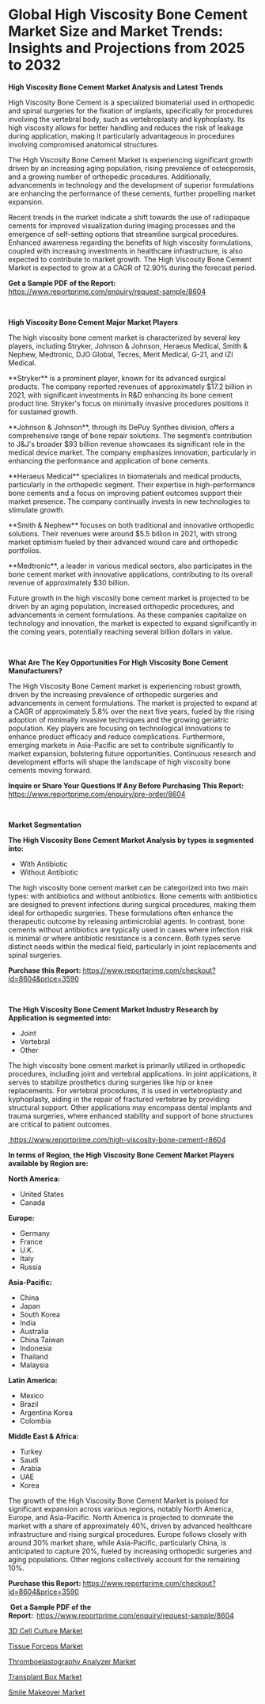 <p><h1>Global High Viscosity Bone Cement Market Size and Market Trends: Insights and Projections from 2025 to 2032</h1></p><p><strong>High Viscosity Bone Cement Market Analysis and Latest Trends</strong></p>
<p><p>High Viscosity Bone Cement is a specialized biomaterial used in orthopedic and spinal surgeries for the fixation of implants, specifically for procedures involving the vertebral body, such as vertebroplasty and kyphoplasty. Its high viscosity allows for better handling and reduces the risk of leakage during application, making it particularly advantageous in procedures involving compromised anatomical structures.</p><p>The High Viscosity Bone Cement Market is experiencing significant growth driven by an increasing aging population, rising prevalence of osteoporosis, and a growing number of orthopedic procedures. Additionally, advancements in technology and the development of superior formulations are enhancing the performance of these cements, further propelling market expansion. </p><p>Recent trends in the market indicate a shift towards the use of radiopaque cements for improved visualization during imaging processes and the emergence of self-setting options that streamline surgical procedures. Enhanced awareness regarding the benefits of high viscosity formulations, coupled with increasing investments in healthcare infrastructure, is also expected to contribute to market growth. The High Viscosity Bone Cement Market is expected to grow at a CAGR of 12.90% during the forecast period.</p></p>
<p><strong>Get a Sample PDF of the Report:&nbsp;</strong> <a href="https://www.reportprime.com/enquiry/request-sample/8604?utm_campaign=2116&utm_medium=2&utm_source=Github&utm_content=ia&utm_term=20032025&utm_id=high-viscosity-bone-cement">https://www.reportprime.com/enquiry/request-sample/8604</a></p>
<p>&nbsp;</p>
<p><strong>High Viscosity Bone Cement Major Market Players</strong></p>
<p><p>The high viscosity bone cement market is characterized by several key players, including Stryker, Johnson & Johnson, Heraeus Medical, Smith & Nephew, Medtronic, DJO Global, Tecres, Merit Medical, G-21, and IZI Medical. </p><p>**Stryker** is a prominent player, known for its advanced surgical products. The company reported revenues of approximately $17.2 billion in 2021, with significant investments in R&D enhancing its bone cement product line. Stryker's focus on minimally invasive procedures positions it for sustained growth.</p><p>**Johnson & Johnson**, through its DePuy Synthes division, offers a comprehensive range of bone repair solutions. The segment’s contribution to J&J's broader $93 billion revenue showcases its significant role in the medical device market. The company emphasizes innovation, particularly in enhancing the performance and application of bone cements.</p><p>**Heraeus Medical** specializes in biomaterials and medical products, particularly in the orthopedic segment. Their expertise in high-performance bone cements and a focus on improving patient outcomes support their market presence. The company continually invests in new technologies to stimulate growth.</p><p>**Smith & Nephew** focuses on both traditional and innovative orthopedic solutions. Their revenues were around $5.5 billion in 2021, with strong market optimism fueled by their advanced wound care and orthopedic portfolios.</p><p>**Medtronic**, a leader in various medical sectors, also participates in the bone cement market with innovative applications, contributing to its overall revenue of approximately $30 billion.</p><p>Future growth in the high viscosity bone cement market is projected to be driven by an aging population, increased orthopedic procedures, and advancements in cement formulations. As these companies capitalize on technology and innovation, the market is expected to expand significantly in the coming years, potentially reaching several billion dollars in value.</p></p>
<p>&nbsp;</p>
<p><strong>What Are The Key Opportunities For High Viscosity Bone Cement Manufacturers?</strong></p>
<p><p>The High Viscosity Bone Cement market is experiencing robust growth, driven by the increasing prevalence of orthopedic surgeries and advancements in cement formulations. The market is projected to expand at a CAGR of approximately 5.8% over the next five years, fueled by the rising adoption of minimally invasive techniques and the growing geriatric population. Key players are focusing on technological innovations to enhance product efficacy and reduce complications. Furthermore, emerging markets in Asia-Pacific are set to contribute significantly to market expansion, bolstering future opportunities. Continuous research and development efforts will shape the landscape of high viscosity bone cements moving forward.</p></p>
<p><strong>Inquire or Share Your Questions If Any Before Purchasing This Report:</strong> <a href="https://www.reportprime.com/enquiry/pre-order/8604?utm_campaign=2116&utm_medium=2&utm_source=Github&utm_content=ia&utm_term=20032025&utm_id=high-viscosity-bone-cement">https://www.reportprime.com/enquiry/pre-order/8604</a></p>
<p>&nbsp;</p>
<p><strong>Market Segmentation</strong></p>
<p><strong>The High Viscosity Bone Cement Market Analysis by types is segmented into:</strong></p>
<p><ul><li>With Antibiotic</li><li>Without Antibiotic</li></ul></p>
<p><p>The high viscosity bone cement market can be categorized into two main types: with antibiotics and without antibiotics. Bone cements with antibiotics are designed to prevent infections during surgical procedures, making them ideal for orthopedic surgeries. These formulations often enhance the therapeutic outcome by releasing antimicrobial agents. In contrast, bone cements without antibiotics are typically used in cases where infection risk is minimal or where antibiotic resistance is a concern. Both types serve distinct needs within the medical field, particularly in joint replacements and spinal surgeries.</p></p>
<p><strong>Purchase this Report:&nbsp;</strong><a href="https://www.reportprime.com/checkout?id=8604&price=3590&utm_campaign=2116&utm_medium=2&utm_source=Github&utm_content=ia&utm_term=20032025&utm_id=high-viscosity-bone-cement">https://www.reportprime.com/checkout?id=8604&price=3590</a></p>
<p>&nbsp;</p>
<p><strong>The High Viscosity Bone Cement Market Industry Research by Application is segmented into:</strong></p>
<p><ul><li>Joint</li><li>Vertebral</li><li>Other</li></ul></p>
<p><p>The high viscosity bone cement market is primarily utilized in orthopedic procedures, including joint and vertebral applications. In joint applications, it serves to stabilize prosthetics during surgeries like hip or knee replacements. For vertebral procedures, it is used in vertebroplasty and kyphoplasty, aiding in the repair of fractured vertebrae by providing structural support. Other applications may encompass dental implants and trauma surgeries, where enhanced stability and support of bone structures are critical to patient outcomes.</p></p>
<p><a href="https://www.reportprime.com/high-viscosity-bone-cement-r8604?utm_campaign=2116&utm_medium=2&utm_source=Github&utm_content=ia&utm_term=20032025&utm_id=high-viscosity-bone-cement">&nbsp;https://www.reportprime.com/high-viscosity-bone-cement-r8604</a></p>
<p><strong>In terms of Region, the High Viscosity Bone Cement Market Players available by Region are:</strong></p>
<p>
    <p> <strong> North America: </strong>
        <ul>
            <li>United States</li>
            <li>Canada</li>
        </ul>
        </p> 
    <p> <strong> Europe: </strong>
        <ul>
            <li>Germany</li>
            <li>France</li>
            <li>U.K.</li>
            <li>Italy</li>
            <li>Russia</li>
        </ul>
        </p> 
    <p> <strong> Asia-Pacific: </strong>
        <ul>
            <li>China</li>
            <li>Japan</li>
            <li>South Korea</li>
            <li>India</li>
            <li>Australia</li>
            <li>China Taiwan</li>
            <li>Indonesia</li>
            <li>Thailand</li>
            <li>Malaysia</li>
        </ul>
        </p> 
    <p> <strong> Latin America: </strong>
        <ul>
            <li>Mexico</li>
            <li>Brazil</li>
            <li>Argentina Korea</li>
            <li>Colombia</li>
        </ul>
        </p> 
    <p> <strong> Middle East & Africa: </strong>
        <ul>
            <li>Turkey</li>
            <li>Saudi</li>
            <li>Arabia</li>
            <li>UAE</li>
            <li>Korea</li>
        </ul>
    </p>
    </p>
<p><p>The growth of the High Viscosity Bone Cement Market is poised for significant expansion across various regions, notably North America, Europe, and Asia-Pacific. North America is projected to dominate the market with a share of approximately 40%, driven by advanced healthcare infrastructure and rising surgical procedures. Europe follows closely with around 30% market share, while Asia-Pacific, particularly China, is anticipated to capture 20%, fueled by increasing orthopedic surgeries and aging populations. Other regions collectively account for the remaining 10%.</p></p>
<p><strong>Purchase this Report: </strong><a href="https://www.reportprime.com/checkout?id=8604&price=3590&utm_campaign=2116&utm_medium=2&utm_source=Github&utm_content=ia&utm_term=20032025&utm_id=high-viscosity-bone-cement">https://www.reportprime.com/checkout?id=8604&price=3590</a></p>
<p>&nbsp;<strong>Get a Sample PDF of the Report:&nbsp;&nbsp;</strong><a href="https://www.reportprime.com/enquiry/request-sample/8604?utm_campaign=2116&utm_medium=2&utm_source=Github&utm_content=ia&utm_term=20032025&utm_id=high-viscosity-bone-cement">https://www.reportprime.com/enquiry/request-sample/8604</a></p>
<p><strong></strong></p>
<p><p><a href="https://github.com/forttgoddym7/Market-Research-Report-List-1/blob/main/3d-cell-culture-market.md?utm_campaign=2116&utm_medium=2&utm_source=Github&utm_content=ia&utm_term=20032025&utm_id=high-viscosity-bone-cement">3D Cell Culture Market</a></p><p><a href="https://github.com/kabotcaddoub/Market-Research-Report-List-1/blob/main/tissue-forceps-market.md?utm_campaign=2116&utm_medium=2&utm_source=Github&utm_content=ia&utm_term=20032025&utm_id=high-viscosity-bone-cement">Tissue Forceps Market</a></p><p><a href="https://github.com/drevertevell/Market-Research-Report-List-1/blob/main/thromboelastography-analyzer-market.md?utm_campaign=2116&utm_medium=2&utm_source=Github&utm_content=ia&utm_term=20032025&utm_id=high-viscosity-bone-cement">Thromboelastography Analyzer Market</a></p><p><a href="https://github.com/duskodazzi34/Market-Research-Report-List-1/blob/main/transplant-box-market.md?utm_campaign=2116&utm_medium=2&utm_source=Github&utm_content=ia&utm_term=20032025&utm_id=high-viscosity-bone-cement">Transplant Box Market</a></p><p><a href="https://github.com/elhibacajka/Market-Research-Report-List-1/blob/main/smile-makeover-market.md?utm_campaign=2116&utm_medium=2&utm_source=Github&utm_content=ia&utm_term=20032025&utm_id=high-viscosity-bone-cement">Smile Makeover Market</a></p></p>